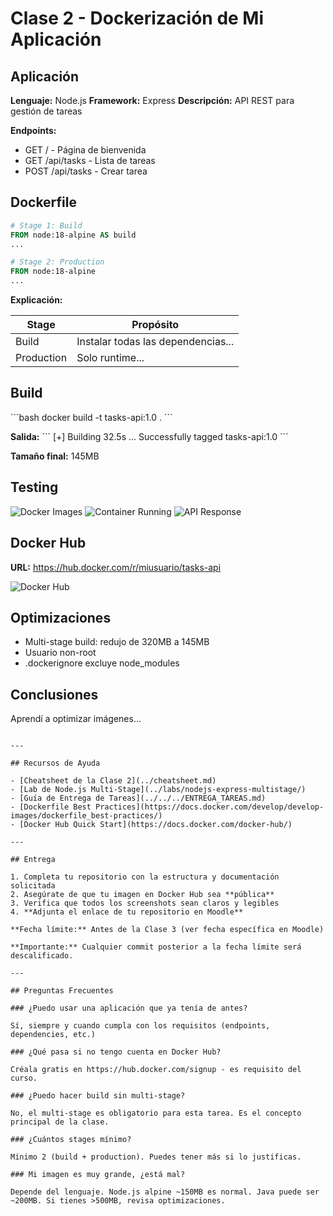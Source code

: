 # Clase 2 - Dockerización de Mi Aplicación

## Aplicación

**Lenguaje:** Node.js
**Framework:** Express
**Descripción:** API REST para gestión de tareas

**Endpoints:**
- GET / - Página de bienvenida
- GET /api/tasks - Lista de tareas
- POST /api/tasks - Crear tarea

## Dockerfile

```dockerfile
# Stage 1: Build
FROM node:18-alpine AS build
...

# Stage 2: Production
FROM node:18-alpine
...
```

**Explicación:**

| Stage | Propósito |
|-------|-----------|
| Build | Instalar todas las dependencias... |
| Production | Solo runtime... |

## Build

\`\`\`bash
docker build -t tasks-api:1.0 .
\`\`\`

**Salida:**
\`\`\`
[+] Building 32.5s ...
Successfully tagged tasks-api:1.0
\`\`\`

**Tamaño final:** 145MB

## Testing

![Docker Images](screenshots/docker-images.png)
![Container Running](screenshots/docker-ps.png)
![API Response](screenshots/curl-response.png)

## Docker Hub

**URL:** https://hub.docker.com/r/miusuario/tasks-api

![Docker Hub](screenshots/dockerhub.png)

## Optimizaciones

- Multi-stage build: redujo de 320MB a 145MB
- Usuario non-root
- .dockerignore excluye node_modules

## Conclusiones

Aprendí a optimizar imágenes...
```

---

## Recursos de Ayuda

- [Cheatsheet de la Clase 2](../cheatsheet.md)
- [Lab de Node.js Multi-Stage](../labs/nodejs-express-multistage/)
- [Guía de Entrega de Tareas](../../../ENTREGA_TAREAS.md)
- [Dockerfile Best Practices](https://docs.docker.com/develop/develop-images/dockerfile_best-practices/)
- [Docker Hub Quick Start](https://docs.docker.com/docker-hub/)

---

## Entrega

1. Completa tu repositorio con la estructura y documentación solicitada
2. Asegúrate de que tu imagen en Docker Hub sea **pública**
3. Verifica que todos los screenshots sean claros y legibles
4. **Adjunta el enlace de tu repositorio en Moodle**

**Fecha límite:** Antes de la Clase 3 (ver fecha específica en Moodle)

**Importante:** Cualquier commit posterior a la fecha límite será descalificado.

---

## Preguntas Frecuentes

### ¿Puedo usar una aplicación que ya tenía de antes?

Sí, siempre y cuando cumpla con los requisitos (endpoints, dependencies, etc.)

### ¿Qué pasa si no tengo cuenta en Docker Hub?

Créala gratis en https://hub.docker.com/signup - es requisito del curso.

### ¿Puedo hacer build sin multi-stage?

No, el multi-stage es obligatorio para esta tarea. Es el concepto principal de la clase.

### ¿Cuántos stages mínimo?

Mínimo 2 (build + production). Puedes tener más si lo justificas.

### Mi imagen es muy grande, ¿está mal?

Depende del lenguaje. Node.js alpine ~150MB es normal. Java puede ser ~200MB. Si tienes >500MB, revisa optimizaciones.
